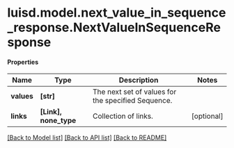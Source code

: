 # luisd.model.next_value_in_sequence_response.NextValueInSequenceResponse

#### Properties
Name | Type | Description | Notes
------------ | ------------- | ------------- | -------------
**values** | **[str]** | The next set of values for the specified Sequence. | 
**links** | **[Link], none_type** | Collection of links. | [optional] 

[[Back to Model list]](../../README.md#documentation-for-models) [[Back to API list]](../../README.md#documentation-for-api-endpoints) [[Back to README]](../../README.md)

